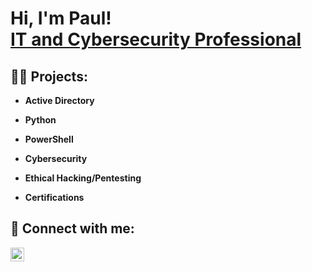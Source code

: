 <h1>Hi, I'm Paul! <br/> <a href="https://www.linkedin.com/in/paul-d-gifford">IT and Cybersecurity Professional</a></h1>

<h2>👨‍💻 Projects:</h2>

- <b>Active Directory</b>
   
- <b>Python</b>
   
- <b>PowerShell</b>
  
- <b>Cybersecurity</b>
  
- <b>Ethical Hacking/Pentesting</b>
  
- <b>Certifications</b>


<h2> 🤳 Connect with me:</h2>

[<img align="left" alt="paul-giff | LinkedIn" width="22px" src="https://cdn.jsdelivr.net/npm/simple-icons@v3/icons/linkedin.svg" />][linkedin]


[linkedin]: https://www.linkedin.com/in/paul-giff/
